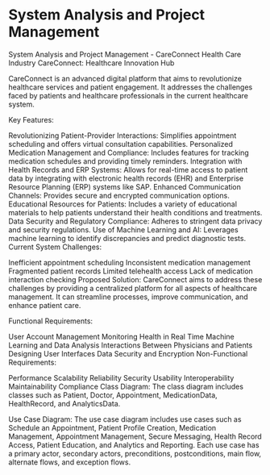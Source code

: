 # System Analysis and Project Management
 System Analysis and Project Management - CareConnect Health Care Industry
CareConnect: Healthcare Innovation Hub

CareConnect is an advanced digital platform that aims to revolutionize healthcare services and patient engagement. It addresses the challenges faced by patients and healthcare professionals in the current healthcare system.

Key Features:

Revolutionizing Patient-Provider Interactions: Simplifies appointment scheduling and offers virtual consultation capabilities.
Personalized Medication Management and Compliance: Includes features for tracking medication schedules and providing timely reminders.
Integration with Health Records and ERP Systems: Allows for real-time access to patient data by integrating with electronic health records (EHR) and Enterprise Resource Planning (ERP) systems like SAP.
Enhanced Communication Channels: Provides secure and encrypted communication options.
Educational Resources for Patients: Includes a variety of educational materials to help patients understand their health conditions and treatments.
Data Security and Regulatory Compliance: Adheres to stringent data privacy and security regulations.
Use of Machine Learning and AI: Leverages machine learning to identify discrepancies and predict diagnostic tests.
Current System Challenges:

Inefficient appointment scheduling
Inconsistent medication management
Fragmented patient records
Limited telehealth access
Lack of medication interaction checking
Proposed Solution: CareConnect aims to address these challenges by providing a centralized platform for all aspects of healthcare management. It can streamline processes, improve communication, and enhance patient care.

Functional Requirements:

User Account Management
Monitoring Health in Real Time
Machine Learning and Data Analysis
Interactions Between Physicians and Patients
Designing User Interfaces
Data Security and Encryption
Non-Functional Requirements:

Performance
Scalability
Reliability
Security
Usability
Interoperability
Maintainability
Compliance
Class Diagram: The class diagram includes classes such as Patient, Doctor, Appointment, MedicationData, HealthRecord, and AnalyticsData.

Use Case Diagram: The use case diagram includes use cases such as Schedule an Appointment, Patient Profile Creation, Medication Management, Appointment Management, Secure Messaging, Health Record Access, Patient Education, and Analytics and Reporting. Each use case has a primary actor, secondary actors, preconditions, postconditions, main flow, alternate flows, and exception flows.
